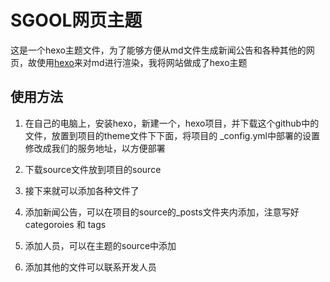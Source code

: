 # SGOOL网页主题

这是一个hexo主题文件，为了能够方便从md文件生成新闻公告和各种其他的网页，故使用[hexo](https://hexo.io/zh-cn/)来对md进行渲染，我将网站做成了hexo主题

## 使用方法
1. 在自己的电脑上，安装hexo，新建一个，hexo项目，并下载这个github中的文件，放置到项目的theme文件下下面，将项目的 _config.yml中部署的设置修改成我们的服务地址，以方便部署

2. 下载source文件放到项目的source
3. 接下来就可以添加各种文件了
4. 添加新闻公告，可以在项目的source的_posts文件夹内添加，注意写好categoroies 和 tags
5. 添加人员，可以在主题的source中添加
6. 添加其他的文件可以联系开发人员

